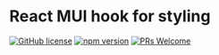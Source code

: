 # React MUI hook for styling

[![GitHub license](https://img.shields.io/npm/l/mui-styles-hook.svg?style=flat)](https://www.npmjs.com/package/mui-styles-hook) [![npm version](https://img.shields.io/npm/v/mui-styles-hook.svg?style=flat)](https://www.npmjs.com/package/mui-styles-hook) [![PRs Welcome](https://img.shields.io/badge/PRs-welcome-brightgreen.svg)](https://www.npmjs.com/package/mui-styles-hook)
